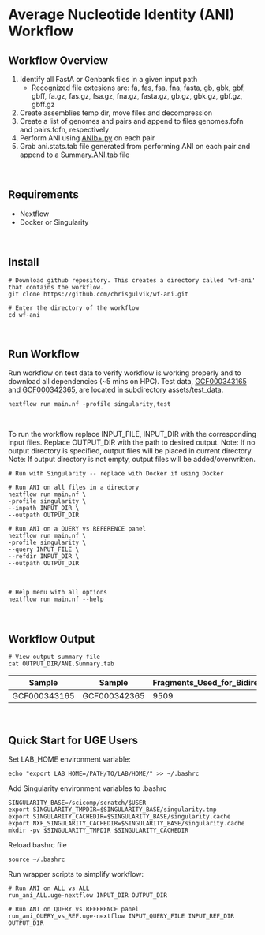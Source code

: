 # Average Nucleotide Identity (ANI) Workflow

## Workflow Overview
1. Identify all FastA or Genbank files in a given input path
    - Recognized file extesions are: fa, fas, fsa, fna, fasta, gb, gbk, gbf, gbff,   fa.gz, fas.gz, fsa.gz, fna.gz, fasta.gz, gb.gz, gbk.gz, gbf.gz, gbff.gz
2. Create assemblies temp dir, move files and decompression
3. Create a list of genomes and pairs and append to files genomes.fofn and pairs.fofn, respectively
4. Perform ANI using [ANIb+.py](https://github.com/chrisgulvik/genomics_scripts/blob/master/ANIb%2B.py) on each pair
5. Grab ani.stats.tab file generated from performing ANI on each pair and append to a Summary.ANI.tab file

<br>

## Requirements
- Nextflow
- Docker or Singularity

<br>

## Install
```
# Download github repository. This creates a directory called 'wf-ani' that contains the workflow.
git clone https://github.com/chrisgulvik/wf-ani.git

# Enter the directory of the workflow
cd wf-ani
```

<br>

## Run Workflow
Run workflow on test data to verify workflow is working properly and to download all dependencies (~5 mins on HPC). Test data, [GCF000343165](https://www.ncbi.nlm.nih.gov/data-hub/genome/GCF_000343165.1/) and [GCF000342365](https://www.ncbi.nlm.nih.gov/data-hub/genome/GCF_000342365.1/), are located in subdirectory assets/test_data.

```
nextflow run main.nf -profile singularity,test
```
<br>

To run the workflow replace INPUT_FILE, INPUT_DIR with the corresponding input files. Replace OUTPUT_DIR with the path to desired output. 
Note: If no output directory is specified, output files will be placed in current directory.
Note: If output directory is not empty, output files will be added/overwritten.

```
# Run with Singularity -- replace with Docker if using Docker

# Run ANI on all files in a directory
nextflow run main.nf \
-profile singularity \
--inpath INPUT_DIR \
--outpath OUTPUT_DIR

# Run ANI on a QUERY vs REFERENCE panel
nextflow run main.nf \
-profile singularity \
--query INPUT_FILE \
--refdir INPUT_DIR \
--outpath OUTPUT_DIR
```
<br>

```
# Help menu with all options
nextflow run main.nf --help
```

<br>

## Workflow Output
```
# View output summary file
cat OUTPUT_DIR/ANI.Summary.tab
```
| Sample | Sample | Fragments_Used_for_Bidirectional_Calc[#] | Bidirectional_ANI[%] | Bidirectional_StDev[%] | Fragments_Used_for_Unidirectional_Calc[#] | Unidirectional_ANI[%] | Unidirectional_StDev[%] | Fragments_Used_for_Unidirectional_Calc[#]  | Unidirectional_ANI[%] | Unidirectional_StDev[%]
| --- | --- | --- | --- | --- | --- | --- | --- | --- | --- | --- | 
| GCF000343165 | GCF000342365 | 9509 | 98.798 | 1.496 | 20366 | 98.690 | 1.829 | 20346 | 98.652 | 2.083 |

<br>

## Quick Start for UGE Users
Set LAB_HOME environment variable:
```
echo "export LAB_HOME=/PATH/TO/LAB/HOME/" >> ~/.bashrc
```

Add Singularity environment variables to .bashrc
```
SINGULARITY_BASE=/scicomp/scratch/$USER
export SINGULARITY_TMPDIR=$SINGULARITY_BASE/singularity.tmp
export SINGULARITY_CACHEDIR=$SINGULARITY_BASE/singularity.cache
export NXF_SINGULARITY_CACHEDIR=$SINGULARITY_BASE/singularity.cache
mkdir -pv $SINGULARITY_TMPDIR $SINGULARITY_CACHEDIR
```

Reload bashrc file
```
source ~/.bashrc
```

Run wrapper scripts to simplify workflow:
```
# Run ANI on ALL vs ALL
run_ani_ALL.uge-nextflow INPUT_DIR OUTPUT_DIR

# Run ANI on QUERY vs REFERENCE panel
run_ani_QUERY_vs_REF.uge-nextflow INPUT_QUERY_FILE INPUT_REF_DIR OUTPUT_DIR
```